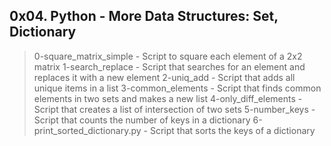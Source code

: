 ## 0x04. Python - More Data Structures: Set, Dictionary

> 0-square_matrix_simple - Script to square each element of a 2x2 matrix
> 1-search_replace - Script that searches for an element and replaces it with a new element
> 2-uniq_add - Script that adds all unique items in a list
> 3-common_elements - Script that finds common elements in two sets and makes a new list
> 4-only_diff_elements - Script that creates a list of intersection of two sets
> 5-number_keys - Script that counts the number of keys in a dictionary
> 6-print_sorted_dictionary.py - Script that sorts the keys of a dictionary

